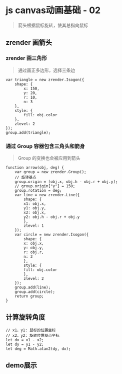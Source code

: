 # js canvas动画基础 - 02
> 箭头根据鼠标旋转，使其总指向鼠标

## zrender 画箭头
### zrender 画三角形
> 通过画正多边形，选择三条边

```
var triangle = new zrender.Isogon({
    shape: {
        x: 150,
        y: 20,
        r: 10,
        n: 3
    },
    style: {
        fill: obj.color
    },
    zlevel: 2
});
group.add(triangle);
```

### 通过 Group 容器包含三角头和箭身
> Group 的变换也会被应用到箭头

```
function arrow(obj, deg) {
    var group = new zrender.Group();
    // 旋转基点
    group.origin = [obj.x, obj.h - obj.r + obj.y];
    // group.origin["y"] = 150;
    group.rotation = deg;
    var line = new zrender.Line({
        shape: {
        x1: obj.x,
        y1: obj.y,
        x2: obj.x,
        y2: obj.h - obj.r + obj.y
        },
        zlevel: 1
    });
    var circle = new zrender.Isogon({
        shape: {
        x: obj.x,
        y: obj.y,
        r: obj.r,
        n: 3
        },
        style: {
        fill: obj.color
        },
        zlevel: 2
    });
    group.add(line);
    group.add(circle);
    return group;
}
```

## 计算旋转角度
```
// x1，y1: 鼠标的位置坐标
// x2，y2: 旋转位置基点坐标 
let dx = x1 - x2;
let dy = y1 - y2;
let deg = Math.atan2(dy, dx);
```

## demo展示
